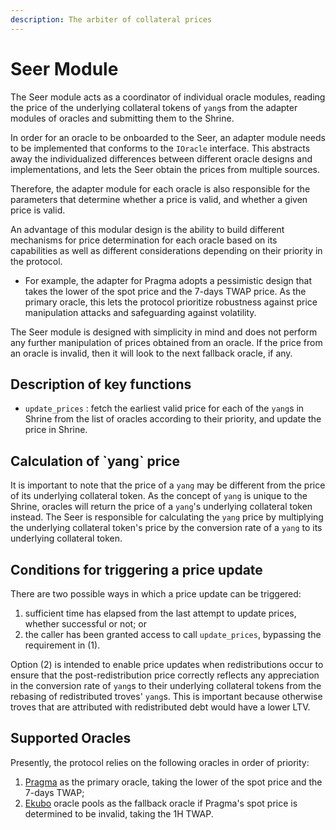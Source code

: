```yaml
---
description: The arbiter of collateral prices
---
```


# Seer Module

The Seer module acts as a coordinator of individual oracle modules, reading the price of the underlying collateral tokens of `yang`s from the adapter modules of oracles and submitting them to the Shrine.

In order for an oracle to be onboarded to the Seer, an adapter module needs to be implemented that conforms to the `IOracle` interface. This abstracts away the individualized differences between different oracle designs and implementations, and lets the Seer obtain the prices from multiple sources.&#x20;

Therefore, the adapter module for each oracle is also responsible for the parameters that determine whether a price is valid, and whether a given price is valid.

An advantage of this modular design is the ability to build different mechanisms for price determination for each oracle based on its capabilities as well as different considerations depending on their priority in the protocol.&#x20;

* For example, the adapter for Pragma adopts a pessimistic design that takes the lower of the spot price and the 7-days TWAP price. As the primary oracle, this lets the protocol prioritize robustness against price manipulation attacks and safeguarding against volatility.

The Seer module is designed with simplicity in mind and does not perform any further manipulation of prices obtained from an oracle. If the price from an oracle is invalid, then it will look to the next fallback oracle, if any.

## Description of key functions

* &#x20;`update_prices` : fetch the earliest valid price for each of the `yang`s in Shrine from the list of oracles according to their priority, and update the price in Shrine.

## Calculation of \`yang\` price

It is important to note that the price of a `yang` may be different from the price of its underlying collateral token. As the concept of `yang` is unique to the Shrine, oracles will return the price of a `yang`'s underlying collateral token instead. The Seer is responsible for calculating the `yang` price by multiplying the underlying collateral token's price by the conversion rate of a `yang` to its underlying collateral token.

## Conditions for triggering a price update

There are two possible ways in which a price update can be triggered:

1. sufficient time has elapsed from the last attempt to update prices, whether successful or not; or
2. the caller has been granted access to call `update_prices`, bypassing the requirement in (1).

Option (2) is intended to enable price updates when redistributions occur to ensure that the post-redistribution price correctly reflects any appreciation in the conversion rate of `yang`s to their underlying collateral tokens from the rebasing of redistributed troves' `yang`s. This is important because otherwise troves that are attributed with redistributed debt would have a lower LTV.&#x20;

## Supported Oracles

Presently, the protocol relies on the following oracles in order of priority:

1. [Pragma](https://www.pragma.build/) as the primary oracle, taking the lower of the spot price and the 7-days TWAP;
2. [Ekubo](https://ekubo.org/) oracle pools as the fallback oracle if Pragma's spot price is determined to be invalid, taking the 1H TWAP.


